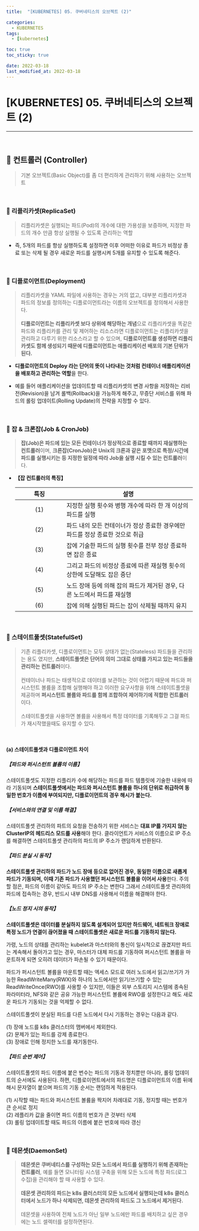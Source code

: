 ```yaml
---
title:  "[KUBERNETES] 05. 쿠버네티스의 오브젝트 (2)" 

categories:
  - KUBERNETES
tags:
  - [kubernetes]

toc: true
toc_sticky: true

date: 2022-03-18
last_modified_at: 2022-03-18
---
```

# [KUBERNETES] 05. 쿠버네티스의 오브젝트 (2)
---

<style>
table {
    font-size: 12pt;
}
table th:first-of-type {
    width: 5%;
}
table th:nth-of-type(2) {
    width: 15%;
}
table th:nth-of-type(3) {
    width: 50%;
}
table th:nth-of-type(4) {
    width: 30%;
}
</style>

<br>

## 🔔 컨트롤러 (Controller)

> 기본 오브젝트(Basic Object)를 좀 더 편리하게 관리하기 위해 사용하는 오브젝트

<br>

### 📜 리플리카셋(ReplicaSet)

> 리플리카셋은 실행되는 파드(Pod)의 개수에 대한 가용성을 보증하며, 지정한 파드의 개수 만큼 항상 실행될 수 있도록 관리하는 역할

- 즉, 5개의 파드를 항상 실행하도록 설정하면 이후 어떠한 이유로 파드가 비정상 종료 또는 삭제 될 경우 새로운 파드를 실행시켜 5개를 유지할 수 있도록 해준다.

<br>

### 📜 디플로이먼트(Deployment)

> 리플리카셋을 YAML 파일에 사용하는 경우는 거의 없고, 대부분 리플리카셋과 파드의 정보를 정의하는 디플로이먼트라는 이름의 오브젝트를 정의해서 사용한다.<br><br>
**디플로이먼트는 리플리카셋 보다 상위에 해당하는 개념**으로 리플리카셋을 똑같은 파드와 리플리카를 관리 및 제어하는 리소스라면 디플로이먼트는 리플리카셋을 관리하고 다루기 위한 리소스라고 할 수 있으며, **디플로이먼트를 생성하면 리플리카셋도 함께 생성되기 때문에 디플로이먼트는 애플리케이션 배포의 기본 단위가 된다.**

- **디플로이먼트의 Deploy 라는 단어의 뜻이 나타내는 것처럼 컨테이너 애플리케이션을 배포하고 관리하는 역할**을 한다.

- 예를 들어 애플리케이션을 업데이트할 때 리플리카셋의 변경 사항을 저장하는 리비전(Revision)을 남겨 롤백(Rollback)을 가능하게 해주고, 무증단 서비스를 위해 파드의 롤링 업데이트(Rolling Update)의 전략을 지정할 수 있다.

<br>

### 📜 잡 & 크론잡(Job & CronJob)

> **잡(Job)은 파드에 있는 모든 컨테이너가 정상적으로 종료할 때까지 재실행하는 컨트롤러**이며, **크론잡(CronJob)은 Unix의 크론과 같은 포맷으로 특정/시간에 파드를 실행시키는 등 지정한 일정에 따라 Job을 실행 시킬 수 있는 컨트롤러**이다.

- **【잡 컨트롤러의 특징】**

    |특징|설명|
    |:---:|---|
    |(1)|지정한 실행 횟수와 병행 개수에 따라 한 개 이상의 파드를 실행|
    |(2)|파드 내의 모든 컨테이너가 정상 종료한 경우에만 파드를 정상 종료한 것으로 취급|
    |(3)|잡에 기술한 파드의 실행 횟수를 전부 정상 종료하면 잡은 종료|
    |(4)|그리고 파드의 비정상 종료에 따른 재실행 횟수의 상한에 도달해도 잡은 중단|
    |(5)|노드 장애 등에 의해 잡의 파드가 제거된 경우, 다른 노드에서 파드를 재실행|
    |(6)|잡에 의해 실행된 파드는 잡이 삭제될 때까지 유지|

<br>

### 📜 스테이트풀셋(StatefulSet)

> 기존 리플리카셋, 디플로이먼트는 모두 상태가 없는(Stateless) 파드들을 관리하는 용도 였지만, **스테이트풀셋은 단어의 의미 그대로 상태를 가지고 있는 파드들을 관리하는 컨트롤러**이다. <br><br>
컨테이너나 파드는 태생적으로 데이터를 보관하는 것이 어렵기 때문에 파드와 퍼시스턴트 볼륨을 조합해 실행해야 하고 이러한 요구사항을 위해 스테이트풀셋을 제공하며 **퍼시스턴트 볼륨와 파드를 함께 조합하여 제어하기에 적합한 컨트롤러**이다. <br><br>
스테이트풀셋을 사용하면 볼륨을 사용해서 특정 데이터를 기록해두고 그걸 파드가 재시작했을때도 유지할 수 있다.

<br>

#### (a) 스테이트풀셋과 디플로이먼트 차이

##### 【파드와 퍼시스턴트 볼륨의 이름】

스테이트풀셋도 지정한 리플리카 수에 해당하는 파드를 파드 템플릿에 기술한 내용에 따라 기동되며 **스테이트풀셋에서는 파드와 퍼시스턴트 볼륨을 하나의 단위로 취급하여 동일한 번호가 이름에 부여되지만, 디플로이먼트의 경우 해시가 붙는다.**

##### 【서비스와의 연결 및 이름 해결】

스테이트풀셋 관리하의 파트의 요청을 전송하기 위한 서비스는 **대표 IP를 가지지 않는 ClusterIP의 헤드리스 모드를 사용**해야 한다. 클라이언트가 서비스의 이름으로 IP 주소를 해결하면 스테이트풀셋 관리하의 파드의 IP 주소가 랜덤하게 반환된다.

##### 【파드 분실 시 동작】

**스테이트풀셋 관리하의 파드가 노드 장애 등으로 없어진 경우, 동일한 이름으로 새롭게 파드가 기동되며, 이때 기존 파드가 사용했던 퍼시스턴트 볼륨을 이어서 사용**한다. 주의할 점은, 파드의 이름이 같아도 파드의 IP 주소는 변한다 그래서 스테이트풀셋 관리하의 파드에 접속하는 경우, 반드시 내부 DNS를 사용해서 이름을 해결해야 한다.

##### 【노드 정지 시의 동작】

**스테이트풀셋은 데이터를 분실하지 않도록 설계되어 있지만 하드웨어, 네트워크 장애로 특정 노드가 연결이 끊어졌을 때 스테이트풀셋은 새로운 파드를 기동하지 않는다.** 

가령, 노드의 상태를 관리하는 kubelet과 마스터와의 통신이 일시적으로 끊겼지만 파드는 계속해서 돌아가고 있는 경우, 마스터가 대체 파드를 기동하여 퍼시스턴트 볼륨을 마운트하게 되면 오히려 데이터가 파손될 수 있기 때문이다.

파드가 퍼시스턴트 볼륨을 마운트할 때는 엑세스 모드로 여러 노드에서 읽고/쓰기가 가능한 ReadWriteMany(RWX)와 하나의 노드에서만 읽기/쓰기할 수 있는 ReadWriteOnce(RWO)를 사용할 수 있지만, 이들은 외부 스토리지 시스템에 종속된 파라미터라, NFS와 같은 공유 가능한 퍼시스턴트 볼륨에 RWO를 설정한다고 해도 새로운 파드가 기동되는 것을 억제할 수 없다.

스테이트풀셋이 분실된 파드를 다른 노드에서 다시 기동하는 경우는 다음과 같다.

(1) 장애 노드를 k8s 클러스터의 맴버에서 제외한다.<br>
(2) 문제가 있는 파드를 강제 종료한다.<br>
(3) 장애로 인해 정지한 노드를 재기동한다.

##### 【파드 순번 제어】

스테이트풀셋의 파드 이름에 붙은 번수는 파드의 기동과 정치뿐만 아니라, 롤링 업데이트의 순서에도 사용된다. 하편, 디플로이먼트에서의 파드명은 디플로이먼트의 이름 뒤에 해시 문자열이 붙으며 파드의 기동 순서는 랜덤하게 적용된다.

(1) 시작할 때는 파드와 퍼시스턴트 볼륨을 짝지어 차례대로 기동, 정지할 때는 번호가 큰 순서로 정지 <br>
(2) 레플리카 값을 줄이면 파드 이름의 번호가 큰 것부터 삭제 <br>
(3) 롤링 업데이트할 때도 파드의 이름에 붙은 번호에 따라 갱신 

<br>

### 📜 데몬셋(DaemonSet)

> **데몬셋은 쿠버네티스를 구성하는 모든 노드에서 파드를 실행하기 위해 존재하는 컨트롤러**, 예를 들면 모니터링 시스템 구축을 위해 모든 노드에 특정 파드(로그 수집)을 관리해야 할 때 사용할 수 있다. <br><br>
**데몬셋 관리하의 파드는 k8s 클러스터의 모든 노드에서 실행되는데 k8s 클러스터에서 노드가 하나 삭제되면, 데몬셋 관리하의 파드도 그 노드에서 제거된다.**<br><br>
데몬셋을 사용하여 전체 노드가 아닌 일부 노드에만 파드를 배치하고 싶은 경우에는 노드 셀렉터를 설정하면된다.

<br>